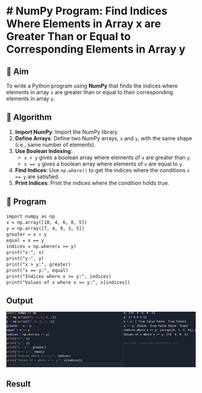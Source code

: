 # # NumPy Program: Find Indices Where Elements in Array x are Greater Than or Equal to Corresponding Elements in Array y

## 🎯 Aim
To write a Python program using **NumPy** that finds the indices where elements in array `x` are greater than or equal to their corresponding elements in array `y`.

## 🧠 Algorithm
1. **Import NumPy**: Import the NumPy library.
2. **Define Arrays**: Define two NumPy arrays, `x` and `y`, with the same shape (i.e., same number of elements).
3. **Use Boolean Indexing**: 
   - `x > y` gives a boolean array where elements of `x` are greater than `y`.
   - `x == y` gives a boolean array where elements of `x` are equal to `y`.
4. **Find Indices**: Use `np.where()` to get the indices where the conditions `x >= y` are satisfied.
5. **Print Indices**: Print the indices where the condition holds true.

## 🧾 Program
```
import numpy as np
x = np.array([10, 4, 6, 8, 5])
y = np.array([7, 4, 9, 3, 5])
greater = x > y     
equal = x == y       
indices = np.where(x >= y)
print("x:", x)
print("y:", y)
print("x > y:", greater)
print("x == y:", equal)
print("Indices where x >= y:", indices)
print("Values of x where x >= y:", x[indices])

```
## Output
![alt text](<Screenshot 2025-10-20 200216.png>)

## Result

